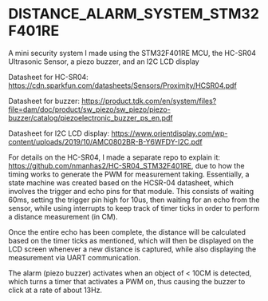 # DISTANCE_ALARM_SYSTEM_STM32F401RE
A mini security system I made using the STM32F401RE MCU, the HC-SR04 Ultrasonic Sensor, a piezo buzzer, and an I2C LCD display

Datasheet for HC-SR04: https://cdn.sparkfun.com/datasheets/Sensors/Proximity/HCSR04.pdf

Datasheet for buzzer: https://product.tdk.com/en/system/files?file=dam/doc/product/sw_piezo/sw_piezo/piezo-buzzer/catalog/piezoelectronic_buzzer_ps_en.pdf

Datasheet for I2C LCD display: https://www.orientdisplay.com/wp-content/uploads/2019/10/AMC0802BR-B-Y6WFDY-I2C.pdf

For details on the HC-SR04, I made a separate repo to explain it: https://github.com/nmanhas2/HC-SR04_STM32F401RE, due to how the timing works to generate the PWM for measurement taking.
Essentially, a state machine was created based on the HCSR-04 datasheet, which involves the trigger and echo pins for that module. This consists of waiting 60ms, setting the trigger pin high for 10us, then waiting for an echo from the sensor, while using interrupts to keep track of timer ticks in order to perform a distance measurement (in CM). 

Once the entire echo has been complete, the distance will be calculated based on the timer ticks as mentioned, which will then be displayed on the LCD screen whenever a new distance is captured, while also displaying the measurement via UART communication.

The alarm (piezo buzzer) activates when an object of < 10CM is detected, which turns a timer that activates a PWM on, thus causing the buzzer to click at a rate of about 13Hz.




